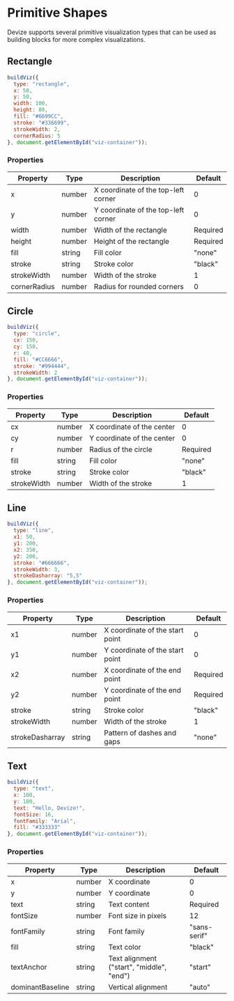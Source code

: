 # Primitive Shapes

Devize supports several primitive visualization types that can be used as building blocks for more complex visualizations.

## Rectangle

```javascript
buildViz({
  type: "rectangle",
  x: 50,
  y: 50,
  width: 100,
  height: 80,
  fill: "#6699CC",
  stroke: "#336699",
  strokeWidth: 2,
  cornerRadius: 5
}, document.getElementById("viz-container"));
```

### Properties

| Property | Type | Description | Default |
|----------|------|-------------|---------|
| x | number | X coordinate of the top-left corner | 0 |
| y | number | Y coordinate of the top-left corner | 0 |
| width | number | Width of the rectangle | Required |
| height | number | Height of the rectangle | Required |
| fill | string | Fill color | "none" |
| stroke | string | Stroke color | "black" |
| strokeWidth | number | Width of the stroke | 1 |
| cornerRadius | number | Radius for rounded corners | 0 |

## Circle

```javascript
buildViz({
  type: "circle",
  cx: 150,
  cy: 150,
  r: 40,
  fill: "#CC6666",
  stroke: "#994444",
  strokeWidth: 2
}, document.getElementById("viz-container"));
```

### Properties

| Property | Type | Description | Default |
|----------|------|-------------|---------|
| cx | number | X coordinate of the center | 0 |
| cy | number | Y coordinate of the center | 0 |
| r | number | Radius of the circle | Required |
| fill | string | Fill color | "none" |
| stroke | string | Stroke color | "black" |
| strokeWidth | number | Width of the stroke | 1 |

## Line

```javascript
buildViz({
  type: "line",
  x1: 50,
  y1: 200,
  x2: 350,
  y2: 200,
  stroke: "#666666",
  strokeWidth: 3,
  strokeDasharray: "5,5"
}, document.getElementById("viz-container"));
```

### Properties

| Property | Type | Description | Default |
|----------|------|-------------|---------|
| x1 | number | X coordinate of the start point | 0 |
| y1 | number | Y coordinate of the start point | 0 |
| x2 | number | X coordinate of the end point | Required |
| y2 | number | Y coordinate of the end point | Required |
| stroke | string | Stroke color | "black" |
| strokeWidth | number | Width of the stroke | 1 |
| strokeDasharray | string | Pattern of dashes and gaps | "none" |

## Text

```javascript
buildViz({
  type: "text",
  x: 100,
  y: 100,
  text: "Hello, Devize!",
  fontSize: 16,
  fontFamily: "Arial",
  fill: "#333333"
}, document.getElementById("viz-container"));
```

### Properties

| Property | Type | Description | Default |
|----------|------|-------------|---------|
| x | number | X coordinate | 0 |
| y | number | Y coordinate | 0 |
| text | string | Text content | Required |
| fontSize | number | Font size in pixels | 12 |
| fontFamily | string | Font family | "sans-serif" |
| fill | string | Text color | "black" |
| textAnchor | string | Text alignment ("start", "middle", "end") | "start" |
| dominantBaseline | string | Vertical alignment | "auto" |
